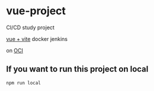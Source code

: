 # vue-project

CI/CD study project

[vue + vite](https://ko.vuejs.org/guide/quick-start.html#creating-a-vue-application)
docker
jenkins

on [OCI](https://www.oracle.com/kr/cloud/)

## If you want to run this project on local

```sh
npm run local
```
